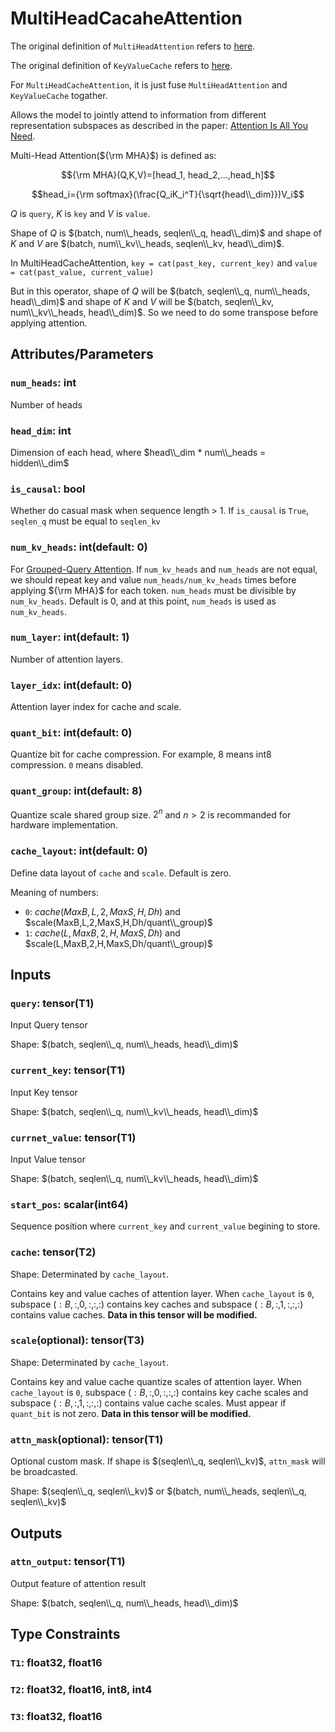 # MultiHeadCacaheAttention

The original definition of `MultiHeadAttention` refers to [here](MultiHeadAttention.md).

The original definition of `KeyValueCache` refers to [here](KeyValueCache.md).

For `MultiHeadCacheAttention`, it is just fuse `MultiHeadAttention` and `KeyValueCache` togather.

Allows the model to jointly attend to information from different representation subspaces as described in the paper: [Attention Is All You Need](https://arxiv.org/abs/1706.03762).

Multi-Head Attention(${\rm MHA}$) is defined as:

$${\rm MHA}(Q,K,V)=[head_1, head_2,...,head_h]$$

$$head_i={\rm softmax}(\frac{Q_iK_i^T}{\sqrt{head\\_dim}})V_i$$

$Q$ is `query`, $K$ is `key` and $V$ is `value`.

Shape of $Q$ is $(batch, num\\_heads, seqlen\\_q, head\\_dim)$ and shape of $K$ and $V$ are $(batch, num\\_kv\\_heads, seqlen\\_kv, head\\_dim)$.

In MultiHeadCacheAttention, `key = cat(past_key, current_key)` and `value = cat(past_value, current_value)`

But in this operator, shape of $Q$ will be $(batch, seqlen\\_q, num\\_heads, head\\_dim)$ and shape of $K$ and $V$ will be $(batch, seqlen\\_kv, num\\_kv\\_heads, head\\_dim)$. So we need to do some transpose before applying attention.

## Attributes/Parameters

### `num_heads`: int

Number of heads

### `head_dim`: int

Dimension of each head, where $head\\_dim * num\\_heads = hidden\\_dim$

### `is_causal`: bool

Whether do casual mask when sequence length > 1. If `is_causal` is `True`, `seqlen_q` must be equal to `seqlen_kv`

### `num_kv_heads`: int(default: 0)

For [Grouped-Query Attention](https://arxiv.org/pdf/2305.13245.pdf). If `num_kv_heads` and `num_heads` are not equal, we should repeat key and value `num_heads/num_kv_heads` times before applying ${\rm MHA}$ for each token. `num_heads` must be divisible by `num_kv_heads`. Default is 0, and at this point, `num_heads` is used as `num_kv_heads`.

### `num_layer`: int(default: 1)

Number of attention layers.

### `layer_idx`: int(default: 0)

Attention layer index for cache and scale.

### `quant_bit`: int(default: 0)

Quantize bit for cache compression. For example, 8 means int8 compression. `0` means disabled.

### `quant_group`: int(default: 8)

Quantize scale shared group size. $2^n$ and $n > 2$ is recommanded for hardware implementation.

### `cache_layout`: int(default: 0)

Define data layout of `cache` and `scale`. Default is zero.

Meaning of numbers:
- `0`: $cache(MaxB,L,2,MaxS,H,Dh)$ and $scale(MaxB,L,2,MaxS,H,Dh/quant\\_group)$
- `1`: $cache(L,MaxB,2,H,MaxS,Dh)$ and $scale(L,MaxB,2,H,MaxS,Dh/quant\\_group)$

## Inputs

### `query`: tensor(T1)

Input Query tensor

Shape: $(batch, seqlen\\_q, num\\_heads, head\\_dim)$
### `current_key`: tensor(T1)

Input Key tensor

Shape: $(batch, seqlen\\_q, num\\_kv\\_heads, head\\_dim)$

### `currnet_value`: tensor(T1)

Input Value tensor

Shape: $(batch, seqlen\\_q, num\\_kv\\_heads, head\\_dim)$

### `start_pos`: scalar(int64)

Sequence position where `current_key` and `current_value` begining to store.

### `cache`: tensor(T2)

Shape: Determinated by `cache_layout`.

Contains key and value caches of attention layer. When `cache_layout` is `0`, subspace $(:B,:,0,:,:,:)$ contains key caches and subspace $(:B,:,1,:,:,:)$ contains value caches. **Data in this tensor will be modified.**

### `scale`(optional): tensor(T3)

Shape: Determinated by `cache_layout`.

Contains key and value cache quantize scales of attention layer. When `cache_layout` is `0`, subspace $(:B,:,0,:,:,:)$ contains key cache scales and subspace $(:B,:,1,:,:,:)$ contains value cache scales. Must appear if `quant_bit` is not zero. **Data in this tensor will be modified.**

### `attn_mask`(optional): tensor(T1)

Optional custom mask. If shape is $(seqlen\\_q, seqlen\\_kv)$, `attn_mask` will be broadcasted.

Shape: $(seqlen\\_q, seqlen\\_kv)$ or $(batch, num\\_heads, seqlen\\_q, seqlen\\_kv)$

## Outputs

### `attn_output`: tensor(T1)

Output feature of attention result

Shape: $(batch, seqlen\\_q, num\\_heads, head\\_dim)$

## Type Constraints

### `T1`: float32, float16

### `T2`: float32, float16, int8, int4

### `T3`: float32, float16
